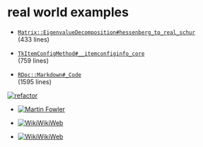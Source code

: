 # real world examples

* [`Matrix::EigenvalueDecomposition#hessenberg_to_real_schur`](https://github.com/ruby/ruby/blob/v2_3_0/lib/matrix/eigenvalue_decomposition.rb#L447-L880)<br />(433 lines)
<!-- .element: class="fragment" -->

* [`TkItemConfigMethod#__itemconfiginfo_core`](https://github.com/ruby/ruby/tree/v2_3_0/ext/tk/lib/tk/itemconfig.rb#L406-L1164)<br />(759 lines)
<!-- .element: class="fragment" -->

* [`RDoc::Markdown#_Code`](https://github.com/ruby/ruby/tree/v2_3_0/lib/rdoc/markdown.rb#L12247-L13841)<br />(1595 lines)
<!-- .element: class="fragment" -->


[![refactor](img/refactor.png)](https://twitter.com/supermoof/status/478322429257715712)


* [![Martin Fowler](img/code_smell_fowler.png)](http://martinfowler.com/bliki/CodeSmell.html)
<!-- .element: class="fowler" -->


* [![WikiWikiWeb](img/code_smell_c2.1.png)](http://c2.com/cgi/wiki?CodeSmell)


* [![WikiWikiWeb](img/code_smell_c2.2.png)](http://c2.com/cgi/wiki?CodeSmell)

